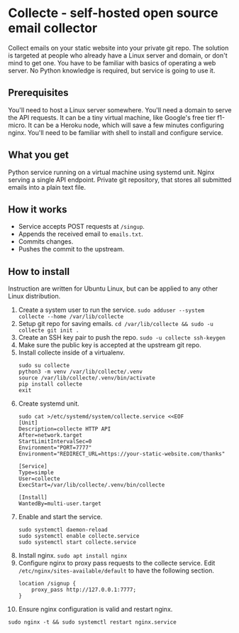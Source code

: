 # Collecte - self-hosted open source email collector

Collect emails on your static website into your private git repo.
The solution is targeted at people who already have a Linux server and domain,
or don't mind to get one.
You have to be familiar with basics of operating a web server.
No Python knowledge is required, but service is going to use it.

## Prerequisites

You'll need to host a Linux server somewhere.
You'll need a domain to serve the API requests.
It can be a tiny virtual machine, like Google's free tier f1-micro.
It can be a Heroku node, which will save a few minutes configuring nginx.
You'll need to be familiar with shell to install and configure service.

## What you get

Python service running on a virtual machine using systemd unit.
Nginx serving a single API endpoint.
Private git repository, that stores all submitted emails into a plain text file.

## How it works

* Service accepts POST requests at `/singup`.
* Appends the received email to `emails.txt`.
* Commits changes.
* Pushes the commit to the upstream.

## How to install

Instruction are written for Ubuntu Linux, but can be applied to any other Linux distribution.

1. Create a system user to run the service. `sudo adduser --system collecte --home /var/lib/collecte`
2. Setup git repo for saving emails. `cd /var/lib/collecte && sudo -u collecte git init .`
3. Create an SSH key pair to push the repo. `sudo -u collecte ssh-keygen`
4. Make sure the public key is accepted at the upstream git repo.
5. Install collecte inside of a virtualenv.
   ```
   sudo su collecte
   python3 -m venv /var/lib/collecte/.venv
   source /var/lib/collecte/.venv/bin/activate
   pip install collecte
   exit
   ```
6. Create systemd unit.
   ```
   sudo cat >/etc/systemd/system/collecte.service <<EOF
   [Unit]
   Description=collecte HTTP API
   After=network.target
   StartLimitIntervalSec=0
   Environment="PORT=7777"
   Environment="REDIRECT_URL=https://your-static-website.com/thanks"

   [Service]
   Type=simple
   User=collecte
   ExecStart=/var/lib/collecte/.venv/bin/collecte

   [Install]
   WantedBy=multi-user.target
   ```
7. Enable and start the service.
   ```
   sudo systemctl daemon-reload
   sudo systemctl enable collecte.service
   sudo systemctl start collecte.service
   ```
8. Install nginx. `sudo apt install nginx`
9. Configure nginx to proxy pass requests to the collecte service.
   Edit `/etc/nginx/sites-available/default` to have the following section.
   ```
   location /signup {
       proxy_pass http://127.0.0.1:7777;
   }
   ```
10. Ensure nginx configuration is valid and restart nginx.
   ```
   sudo nginx -t && sudo systemctl restart nginx.service
   ```
